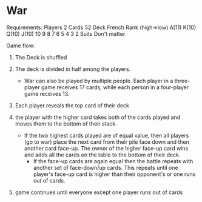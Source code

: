 # War

Requirements:
Players 2
Cards 52
Deck French
Rank (high→low) A(11) K(10) Q(10) J(10) 10 9 8 7 6 5 4 3 2
Suits Don't matter

Game flow:

1. The Deck is shuffled
2. The deck is divided in half among the players.
   - War can also be played by multiple people. Each player in a three-player game receives 17 cards, while each person in a four-player game receives 13.
3. Each player reveals the top card of their deck

4. the player with the higher card takes both of the cards played and moves them to the bottom of their stack.

   - If the two highest cards played are of equal value, then all players (go to war) place the next card from their pile face down and then another card face-up. The owner of the higher face-up card wins and adds all the cards on the table to the bottom of their deck.
     - If the face-up cards are again equal then the battle repeats with another set of face-down/up cards. This repeats until one player's face-up card is higher than their opponent's or one runs out of cards.

5. game continues until everyone except one player runs out of cards
